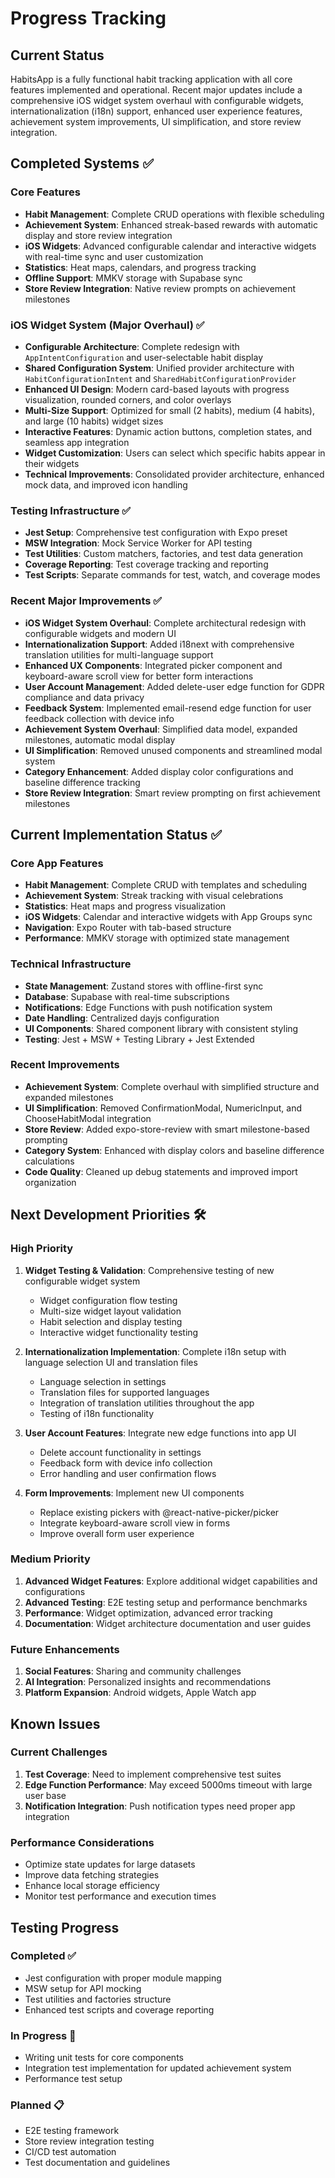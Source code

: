 # Progress Tracking

## Current Status

HabitsApp is a fully functional habit tracking application with all core features implemented and operational. Recent major updates include a comprehensive iOS widget system overhaul with configurable widgets, internationalization (i18n) support, enhanced user experience features, achievement system improvements, UI simplification, and store review integration.

## Completed Systems ✅

### Core Features

- **Habit Management**: Complete CRUD operations with flexible scheduling
- **Achievement System**: Enhanced streak-based rewards with automatic display and store review integration
- **iOS Widgets**: Advanced configurable calendar and interactive widgets with real-time sync and user customization
- **Statistics**: Heat maps, calendars, and progress tracking
- **Offline Support**: MMKV storage with Supabase sync
- **Store Review Integration**: Native review prompts on achievement milestones

### iOS Widget System (Major Overhaul) ✅

- **Configurable Architecture**: Complete redesign with `AppIntentConfiguration` and user-selectable habit display
- **Shared Configuration System**: Unified provider architecture with `HabitConfigurationIntent` and `SharedHabitConfigurationProvider`
- **Enhanced UI Design**: Modern card-based layouts with progress visualization, rounded corners, and color overlays
- **Multi-Size Support**: Optimized for small (2 habits), medium (4 habits), and large (10 habits) widget sizes
- **Interactive Features**: Dynamic action buttons, completion states, and seamless app integration
- **Widget Customization**: Users can select which specific habits appear in their widgets
- **Technical Improvements**: Consolidated provider architecture, enhanced mock data, and improved icon handling

### Testing Infrastructure ✅

- **Jest Setup**: Comprehensive test configuration with Expo preset
- **MSW Integration**: Mock Service Worker for API testing
- **Test Utilities**: Custom matchers, factories, and test data generation
- **Coverage Reporting**: Test coverage tracking and reporting
- **Test Scripts**: Separate commands for test, watch, and coverage modes

### Recent Major Improvements ✅

- **iOS Widget System Overhaul**: Complete architectural redesign with configurable widgets and modern UI
- **Internationalization Support**: Added i18next with comprehensive translation utilities for multi-language support
- **Enhanced UX Components**: Integrated picker component and keyboard-aware scroll view for better form interactions
- **User Account Management**: Added delete-user edge function for GDPR compliance and data privacy
- **Feedback System**: Implemented email-resend edge function for user feedback collection with device info
- **Achievement System Overhaul**: Simplified data model, expanded milestones, automatic modal display
- **UI Simplification**: Removed unused components and streamlined modal system
- **Category Enhancement**: Added display color configurations and baseline difference tracking
- **Store Review Integration**: Smart review prompting on first achievement milestones

## Current Implementation Status ✅

### Core App Features

- **Habit Management**: Complete CRUD with templates and scheduling
- **Achievement System**: Streak tracking with visual celebrations
- **Statistics**: Heat maps and progress visualization
- **iOS Widgets**: Calendar and interactive widgets with App Groups sync
- **Navigation**: Expo Router with tab-based structure
- **Performance**: MMKV storage with optimized state management

### Technical Infrastructure

- **State Management**: Zustand stores with offline-first sync
- **Database**: Supabase with real-time subscriptions
- **Notifications**: Edge Functions with push notification system
- **Date Handling**: Centralized dayjs configuration
- **UI Components**: Shared component library with consistent styling
- **Testing**: Jest + MSW + Testing Library + Jest Extended

### Recent Improvements

- **Achievement System**: Complete overhaul with simplified structure and expanded milestones
- **UI Simplification**: Removed ConfirmationModal, NumericInput, and ChooseHabitModal integration
- **Store Review**: Added expo-store-review with smart milestone-based prompting
- **Category System**: Enhanced with display colors and baseline difference calculations
- **Code Quality**: Cleaned up debug statements and improved import organization

## Next Development Priorities 🛠️

### High Priority

1. **Widget Testing & Validation**: Comprehensive testing of new configurable widget system

   - Widget configuration flow testing
   - Multi-size widget layout validation
   - Habit selection and display testing
   - Interactive widget functionality testing

2. **Internationalization Implementation**: Complete i18n setup with language selection UI and translation files

   - Language selection in settings
   - Translation files for supported languages
   - Integration of translation utilities throughout the app
   - Testing of i18n functionality

3. **User Account Features**: Integrate new edge functions into app UI

   - Delete account functionality in settings
   - Feedback form with device info collection
   - Error handling and user confirmation flows

4. **Form Improvements**: Implement new UI components

   - Replace existing pickers with @react-native-picker/picker
   - Integrate keyboard-aware scroll view in forms
   - Improve overall form user experience

### Medium Priority

1. **Advanced Widget Features**: Explore additional widget capabilities and configurations
2. **Advanced Testing**: E2E testing setup and performance benchmarks
3. **Performance**: Widget optimization, advanced error tracking
4. **Documentation**: Widget architecture documentation and user guides

### Future Enhancements

1. **Social Features**: Sharing and community challenges
2. **AI Integration**: Personalized insights and recommendations
3. **Platform Expansion**: Android widgets, Apple Watch app

## Known Issues

### Current Challenges

1. **Test Coverage**: Need to implement comprehensive test suites
2. **Edge Function Performance**: May exceed 5000ms timeout with large user base
3. **Notification Integration**: Push notification types need proper app integration

### Performance Considerations

- Optimize state updates for large datasets
- Improve data fetching strategies
- Enhance local storage efficiency
- Monitor test performance and execution times

## Testing Progress

### Completed ✅

- Jest configuration with proper module mapping
- MSW setup for API mocking
- Test utilities and factories structure
- Enhanced test scripts and coverage reporting

### In Progress 🔄

- Writing unit tests for core components
- Integration test implementation for updated achievement system
- Performance test setup

### Planned 📋

- E2E testing framework
- Store review integration testing
- CI/CD test automation
- Test documentation and guidelines
